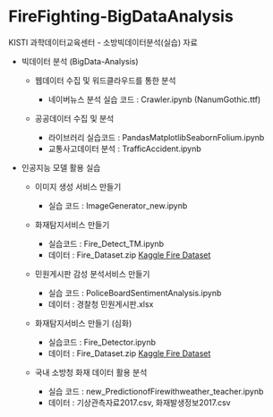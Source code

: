 # FireFighting-BigDataAnalysis
KISTI 과학데이터교육센터 - 소방빅데이터분석(실습) 자료

* 빅데이터 분석 (BigData-Analysis)  
  * 웹데이터 수집 및 워드클라우드를 통한 분석
    * 네이버뉴스 분석 실습 코드 : Crawler.ipynb (NanumGothic.ttf)
    
  * 공공데이터 수집 및 분석
    * 라이브러리 실습코드 : PandasMatplotlibSeabornFolium.ipynb
    * 교통사고데이터 분석 : TrafficAccident.ipynb

* 인공지능 모델 활용 실습  
  * 이미지 생성 서비스 만들기
    * 실습 코드 : ImageGenerator_new.ipynb

  * 화재탐지서비스 만들기
    * 실습코드 : Fire_Detect_TM.ipynb
    * 데이터 : Fire_Dataset.zip
       [Kaggle Fire Dataset](https://www.kaggle.com/datasets/phylake1337/fire-dataset/download?datasetVersionNumber=1)
    
  * 민원게시판 감성 분석서비스 만들기
    * 실습 코드 : PoliceBoardSentimentAnalysis.ipynb
    * 데이터 : 경찰청 민원게시판.xlsx   

  * 화재탐지서비스 만들기 (심화)
    * 실습코드 : Fire_Detector.ipynb
    * 데이터 : Fire_Dataset.zip
       [Kaggle Fire Dataset](https://www.kaggle.com/datasets/phylake1337/fire-dataset/download?datasetVersionNumber=1)

  * 국내 소방청 화재 데이터 활용 분석
    * 실습 코드 : new_PredictionofFirewithweather_teacher.ipynb
    * 데이터 : 기상관측자료2017.csv, 화재발생정보2017.csv